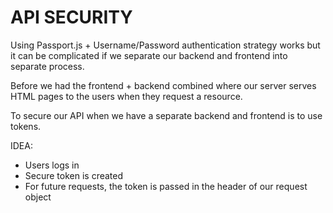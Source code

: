 # API SECURITY
Using Passport.js + Username/Password authentication strategy works but it can be complicated if we separate our backend and frontend into separate process.

Before we had the frontend + backend combined where our server serves HTML pages to the users when they request a resource.

To secure our API when we have a separate backend and frontend is to use tokens. 

IDEA:
- Users logs in
- Secure token is created
- For future requests, the token is passed in the header of our request object 


